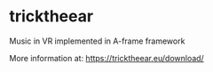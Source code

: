 # tricktheear
Music in VR implemented in A-frame framework

More information at: https://tricktheear.eu/download/
